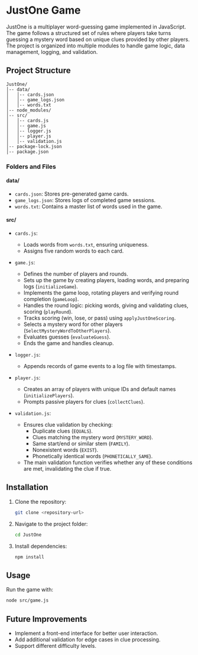 # JustOne Game

JustOne is a multiplayer word-guessing game implemented in JavaScript. The game follows a structured set of rules where players take turns guessing a mystery word based on unique clues provided by other players. The project is organized into multiple modules to handle game logic, data management, logging, and validation.

## Project Structure

```
JustOne/
│-- data/
│   │-- cards.json
│   │-- game_logs.json
│   │-- words.txt
│-- node_modules/
│-- src/
│   │-- cards.js
│   │-- game.js
│   │-- logger.js
│   │-- player.js
│   │-- validation.js
│-- package-lock.json
│-- package.json
```

### **Folders and Files**

#### **data/**
- `cards.json`: Stores pre-generated game cards.
- `game_logs.json`: Stores logs of completed game sessions.
- `words.txt`: Contains a master list of words used in the game.

#### **src/**
- `cards.js`:
  - Loads words from `words.txt`, ensuring uniqueness.
  - Assigns five random words to each card.

- `game.js`:
  - Defines the number of players and rounds.
  - Sets up the game by creating players, loading words, and preparing logs (`initializeGame`).
  - Implements the game loop, rotating players and verifying round completion (`gameLoop`).
  - Handles the round logic: picking words, giving and validating clues, scoring (`playRound`).
  - Tracks scoring (win, lose, or pass) using `applyJustOneScoring`.
  - Selects a mystery word for other players (`SelectMysteryWordToOtherPlayers`).
  - Evaluates guesses (`evaluateGuess`).
  - Ends the game and handles cleanup.

- `logger.js`:
  - Appends records of game events to a log file with timestamps.

- `player.js`:
  - Creates an array of players with unique IDs and default names (`initializePlayers`).
  - Prompts passive players for clues (`collectClues`).

- `validation.js`:
  - Ensures clue validation by checking:
    - Duplicate clues (`EQUALS`).
    - Clues matching the mystery word (`MYSTERY_WORD`).
    - Same start/end or similar stem (`FAMILY`).
    - Nonexistent words (`EXIST`).
    - Phonetically identical words (`PHONETICALLY_SAME`).
  - The main validation function verifies whether any of these conditions are met, invalidating the clue if true.

## Installation

1. Clone the repository:
   ```sh
   git clone <repository-url>
   ```
2. Navigate to the project folder:
   ```sh
   cd JustOne
   ```
3. Install dependencies:
   ```sh
   npm install
   ```

## Usage

Run the game with:
```sh
node src/game.js
```

## Future Improvements
- Implement a front-end interface for better user interaction.
- Add additional validation for edge cases in clue processing.
- Support different difficulty levels.



